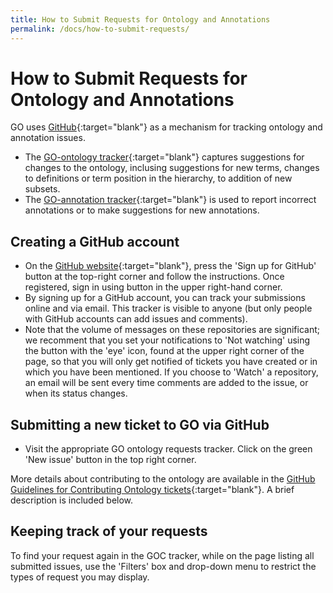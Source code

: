 ```yaml
---
title: How to Submit Requests for Ontology and Annotations
permalink: /docs/how-to-submit-requests/
---
```


# How to Submit Requests for Ontology and Annotations
GO uses [GitHub](https://github.com/){:target="blank"} as a mechanism for tracking ontology and annotation issues.
+ The [GO-ontology tracker](https://github.com/geneontology/go-ontology/issues){:target="blank"} captures suggestions for changes to the ontology, inclusing suggestions for new terms, changes to definitions or term position in the hierarchy, to addition of new subsets. 
+ The [GO-annotation tracker](https://github.com/geneontology/go-annotation){:target="blank"} is used to report incorrect annotations or to make suggestions for new annotations. 
 
## Creating a GitHub account

+ On the [GitHub website](https://github.com/){:target="blank"}, press the 'Sign up for GitHub' button at the top-right corner and follow  the instructions. Once registered, sign in using button in the upper right-hand corner. 
+ By signing up for a GitHub account, you can track your submissions online and via email. This tracker is visible to anyone (but only people with GitHub accounts can add issues and comments). 
+ Note that the volume of messages on these repositories are significant; we recomment that you set your notifications to 'Not watching' using the button with the 'eye' icon, found at the upper right corner of the page, so that you will only get notified of tickets you have created or in which you have been mentioned. If you choose to 'Watch' a repository, an email will be sent every time comments are added to the issue, or when its status changes.

## Submitting a new ticket to GO via GitHub

+ Visit the appropriate GO ontology requests tracker. Click on the green 'New issue' button in the top right corner.

More details about contributing to the ontology are available in the [GitHub Guidelines for Contributing Ontology tickets](https://github.com/geneontology/go-ontology/blob/master/CONTRIBUTING.md){:target="blank"}. A brief description is included below.
 
## Keeping track of your requests
To find your request again in the GOC tracker, while on the page listing all submitted issues, use the 'Filters' box and drop-down menu to restrict the types of request you may display.

